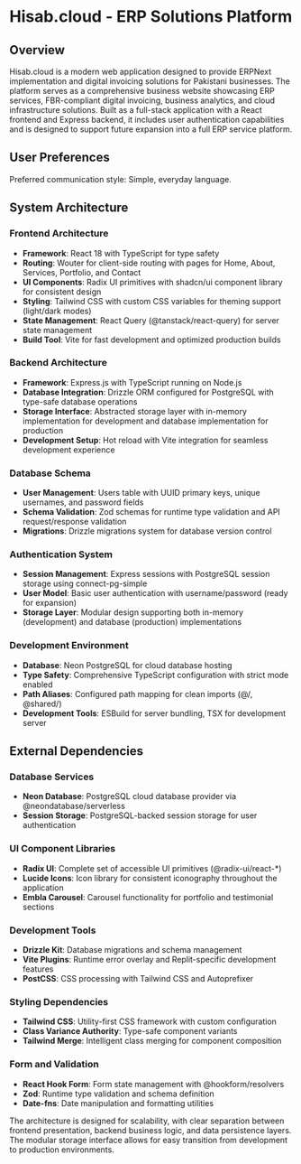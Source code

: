 # Hisab.cloud - ERP Solutions Platform

## Overview

Hisab.cloud is a modern web application designed to provide ERPNext implementation and digital invoicing solutions for Pakistani businesses. The platform serves as a comprehensive business website showcasing ERP services, FBR-compliant digital invoicing, business analytics, and cloud infrastructure solutions. Built as a full-stack application with a React frontend and Express backend, it includes user authentication capabilities and is designed to support future expansion into a full ERP service platform.

## User Preferences

Preferred communication style: Simple, everyday language.

## System Architecture

### Frontend Architecture
- **Framework**: React 18 with TypeScript for type safety
- **Routing**: Wouter for client-side routing with pages for Home, About, Services, Portfolio, and Contact
- **UI Components**: Radix UI primitives with shadcn/ui component library for consistent design
- **Styling**: Tailwind CSS with custom CSS variables for theming support (light/dark modes)
- **State Management**: React Query (@tanstack/react-query) for server state management
- **Build Tool**: Vite for fast development and optimized production builds

### Backend Architecture  
- **Framework**: Express.js with TypeScript running on Node.js
- **Database Integration**: Drizzle ORM configured for PostgreSQL with type-safe database operations
- **Storage Interface**: Abstracted storage layer with in-memory implementation for development and database implementation for production
- **Development Setup**: Hot reload with Vite integration for seamless development experience

### Database Schema
- **User Management**: Users table with UUID primary keys, unique usernames, and password fields
- **Schema Validation**: Zod schemas for runtime type validation and API request/response validation
- **Migrations**: Drizzle migrations system for database version control

### Authentication System
- **Session Management**: Express sessions with PostgreSQL session storage using connect-pg-simple
- **User Model**: Basic user authentication with username/password (ready for expansion)
- **Storage Layer**: Modular design supporting both in-memory (development) and database (production) implementations

### Development Environment
- **Database**: Neon PostgreSQL for cloud database hosting
- **Type Safety**: Comprehensive TypeScript configuration with strict mode enabled
- **Path Aliases**: Configured path mapping for clean imports (@/, @shared/)
- **Development Tools**: ESBuild for server bundling, TSX for development server

## External Dependencies

### Database Services
- **Neon Database**: PostgreSQL cloud database provider via @neondatabase/serverless
- **Session Storage**: PostgreSQL-backed session storage for user authentication

### UI Component Libraries
- **Radix UI**: Complete set of accessible UI primitives (@radix-ui/react-*)
- **Lucide Icons**: Icon library for consistent iconography throughout the application
- **Embla Carousel**: Carousel functionality for portfolio and testimonial sections

### Development Tools
- **Drizzle Kit**: Database migrations and schema management
- **Vite Plugins**: Runtime error overlay and Replit-specific development features
- **PostCSS**: CSS processing with Tailwind CSS and Autoprefixer

### Styling Dependencies  
- **Tailwind CSS**: Utility-first CSS framework with custom configuration
- **Class Variance Authority**: Type-safe component variants
- **Tailwind Merge**: Intelligent class merging for component composition

### Form and Validation
- **React Hook Form**: Form state management with @hookform/resolvers
- **Zod**: Runtime type validation and schema definition
- **Date-fns**: Date manipulation and formatting utilities

The architecture is designed for scalability, with clear separation between frontend presentation, backend business logic, and data persistence layers. The modular storage interface allows for easy transition from development to production environments.